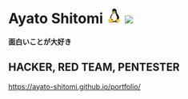 # Ayato Shitomi <img src="https://raw.githubusercontent.com/devicons/devicon/master/icons/linux/linux-original.svg" alt="linux" width="30" height="30"/> ![](https://komarev.com/ghpvc/?username=ayato-shitomi)

**面白いことが大好き**

## HACKER, RED TEAM, PENTESTER

https://ayato-shitomi.github.io/portfolio/
